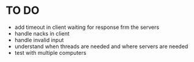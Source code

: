 # TO DO

- add timeout in client waiting for response frm the servers
- handle nacks in client
- handle invalid input
- understand when threads are needed and where servers are needed
- test with multiple computers
